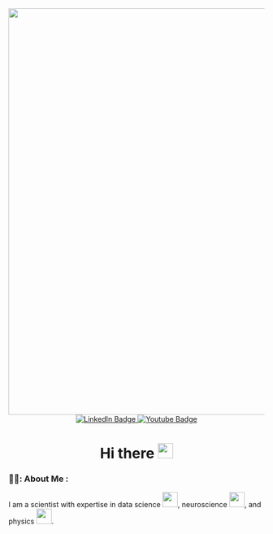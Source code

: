<div id="header" align="center">
  <img src="https://media.giphy.com/media/v1.Y2lkPTc5MGI3NjExZDFiMzR5cGwwb3g2MHBrN3Rndmo4dnAyYWY3eTlvcXR2cDhsOTFxdyZlcD12MV9pbnRlcm5hbF9naWZfYnlfaWQmY3Q9Zw/xT4uQF7h39mlsF5czK/giphy.gif" width="800"/>

  <div id="badges">
    <a href="https://www.linkedin.com/in/farhad-razi-4666b9185/">
      <img src="https://img.shields.io/badge/LinkedIn-blue?style=for-the-badge&logo=linkedin&logoColor=white" alt="LinkedIn Badge"/>
    </a>
    <a href="www.youtube.com/@farhadrazi2562">
      <img src="https://img.shields.io/badge/YouTube-red?style=for-the-badge&logo=youtube&logoColor=white" alt="Youtube Badge"/>
    </a>
  </div>

  <h1>
    Hi there
    <img src="https://media.giphy.com/media/hvRJCLFzcasrR4ia7z/giphy.gif" width="30px"/>
  </h1>
</div>



### 👨‍🔬: About Me :
I am a scientist with expertise in data science <img src="https://media.giphy.com/media/QpVUMRUJGokfqXyfa1/giphy.gif?cid=790b7611gf6zia1jckwuoelunbo9bl7wfjr6ah6s4on1oymq&ep=v1_gifs_search&rid=giphy.gif&ct=g" width="30">, neuroscience <img src="https://media.giphy.com/media/2bYewTk7K2No1NvcuK/giphy.gif?cid=790b7611ptqck4gye49mlb1ktjtigwrbwsafodzf7zzheh5b&ep=v1_gifs_search&rid=giphy.gif&ct=g" width="30">, and physics <img src="https://media.giphy.com/media/v1.Y2lkPTc5MGI3NjExeW0xbWdobGFyeWlxNjdxbGc1bzF3dGF5M2Q3azNodzdtZnB3bmxjcyZlcD12MV9pbnRlcm5hbF9naWZfYnlfaWQmY3Q9Zw/o65WgXSDBVY1G/giphy.gif" width="30">.

<!--
**fraziphy/fraziphy** is a ✨ _special_ ✨ repository because its `README.md` (this file) appears on your GitHub profile.

Here are some ideas to get you started:

- 🔭 I’m currently working on ...
- 🌱 I’m currently learning ...
- 👯 I’m looking to collaborate on ...
- 🤔 I’m looking for help with ...
- 💬 Ask me about ...
- 📫 How to reach me: ...
- 😄 Pronouns: ...
- ⚡ Fun fact: ...
-->
